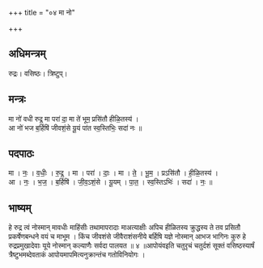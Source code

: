 +++
title = "०४ मा नो"

+++
## अधिमन्त्रम्
रुद्रः। वसिष्ठः। त्रिष्टुप्।

## मन्त्रः
मा नो॑ वधी रुद्र॒ मा परा॑ दा॒ मा ते॑ भूम॒ प्रसि॑तौ हीळि॒तस्य॑ ।  
आ नो॑ भज ब॒र्हिषि॑ जीवशं॒से यू॒यं पा॑त स्व॒स्तिभिः॒ सदा॑ नः ॥

## पदपाठः
मा । नः॒ । व॒धीः॒ । रु॒द्र॒ । मा । परा॑ । दाः॒ । मा । ते॒ । भू॒म॒ । प्रऽसि॑तौ । ही॒ळि॒तस्य॑ ।  
आ । नः॒ । भ॒ज॒ । ब॒र्हिषि॑ । जी॒व॒ऽशं॒से । यू॒यम् । पा॒त॒ । स्व॒स्तिऽभिः॑ । सदा॑ । नः॒ ॥

## भाष्यम्
हे रुद्र त्वं नोस्मान् मावधीः माहिंसीः तथामापरादाः माअत्याक्षीः अपिच हीळितस्य क्रुद्धस्य ते तव प्रसितौ प्रकर्षेणबन्धने वयं च माभूम । किंच जीवशंसे जीवैराशंसनीये बर्हिषि यज्ञे नोस्मान् आभज भागिनः कुरु हे रुद्रप्रमुखादेवाः यूये नोस्मान् कल्याणैः सर्वदा पालयत ॥ ४ ॥आपोयंवइति चतुरृचं चतुर्दशं सूक्तं वसिष्ठस्यार्षं त्रैष्टुभमब्देवताकं आपोयमापमित्यनुक्रान्तंच गतोविनियोगः ।